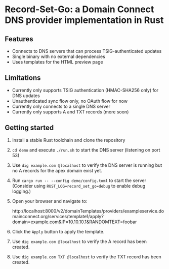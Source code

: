 # Record-Set-Go: a Domain Connect DNS provider implementation in Rust

## Features

- Connects to DNS servers that can process TSIG-authenticated updates
- Single binary with no external dependencies
- Uses templates for the HTML preview page

## Limitations

- Currently only supports TSIG authentication (HMAC-SHA256 only) for DNS updates
- Unauthenticated sync flow only, no OAuth flow for now
- Currently only connects to a single DNS server
- Currently only supports A and TXT records (more soon)

## Getting started

1. Install a stable Rust toolchain and clone the repository
2. `cd demo` and execute `./run.sh` to start the DNS server (listening on port 53)
3. Use `dig example.com @localhost` to verify the DNS server is running
   but no A records for the apex domain exist yet.
4. Run `cargo run -- --config demo/config.toml` to start the server
   (Consider using `RUST_LOG=record_set_go=debug` to enable debug logging.)
5. Open your browser and navigate to:

   http://localhost:8000/v2/domainTemplates/providers/exampleservice.domainconnect.org/services/template1/apply?domain=example.com&IP=10.10.10.1&RANDOMTEXT=foobar

6. Click the `Apply` button to apply the template.
7. Use `dig example.com @localhost` to verify the A record has been created.
8. Use `dig example.com TXT @localhost` to verify the TXT record has been created.
